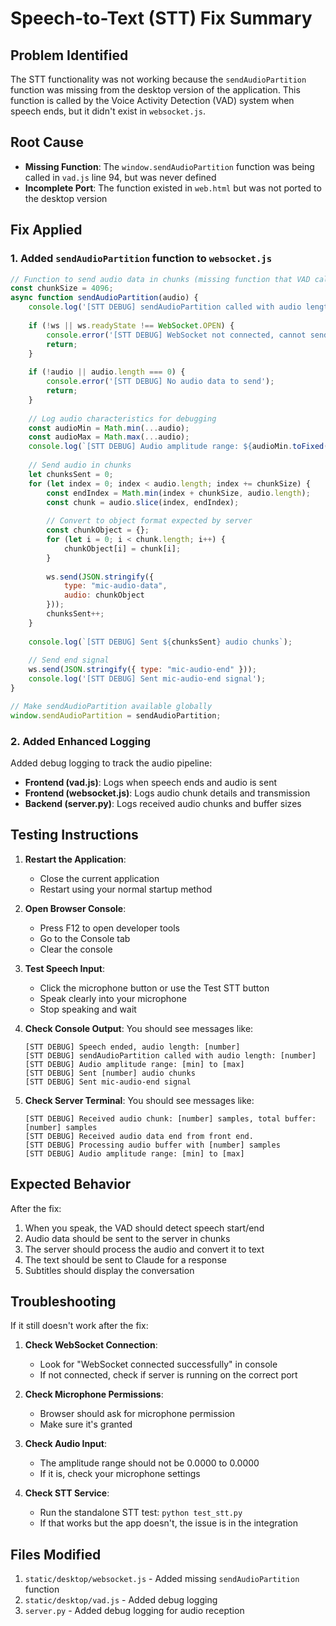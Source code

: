 # Speech-to-Text (STT) Fix Summary

## Problem Identified
The STT functionality was not working because the `sendAudioPartition` function was missing from the desktop version of the application. This function is called by the Voice Activity Detection (VAD) system when speech ends, but it didn't exist in `websocket.js`.

## Root Cause
- **Missing Function**: The `window.sendAudioPartition` function was being called in `vad.js` line 94, but was never defined
- **Incomplete Port**: The function existed in `web.html` but was not ported to the desktop version

## Fix Applied

### 1. Added `sendAudioPartition` function to `websocket.js`
```javascript
// Function to send audio data in chunks (missing function that VAD calls)
const chunkSize = 4096;
async function sendAudioPartition(audio) {
    console.log('[STT DEBUG] sendAudioPartition called with audio length:', audio ? audio.length : 0);
    
    if (!ws || ws.readyState !== WebSocket.OPEN) {
        console.error('[STT DEBUG] WebSocket not connected, cannot send audio');
        return;
    }
    
    if (!audio || audio.length === 0) {
        console.error('[STT DEBUG] No audio data to send');
        return;
    }
    
    // Log audio characteristics for debugging
    const audioMin = Math.min(...audio);
    const audioMax = Math.max(...audio);
    console.log(`[STT DEBUG] Audio amplitude range: ${audioMin.toFixed(4)} to ${audioMax.toFixed(4)}`);
    
    // Send audio in chunks
    let chunksSent = 0;
    for (let index = 0; index < audio.length; index += chunkSize) {
        const endIndex = Math.min(index + chunkSize, audio.length);
        const chunk = audio.slice(index, endIndex);
        
        // Convert to object format expected by server
        const chunkObject = {};
        for (let i = 0; i < chunk.length; i++) {
            chunkObject[i] = chunk[i];
        }
        
        ws.send(JSON.stringify({ 
            type: "mic-audio-data", 
            audio: chunkObject 
        }));
        chunksSent++;
    }
    
    console.log(`[STT DEBUG] Sent ${chunksSent} audio chunks`);
    
    // Send end signal
    ws.send(JSON.stringify({ type: "mic-audio-end" }));
    console.log('[STT DEBUG] Sent mic-audio-end signal');
}

// Make sendAudioPartition available globally
window.sendAudioPartition = sendAudioPartition;
```

### 2. Added Enhanced Logging
Added debug logging to track the audio pipeline:
- **Frontend (vad.js)**: Logs when speech ends and audio is sent
- **Frontend (websocket.js)**: Logs audio chunk details and transmission
- **Backend (server.py)**: Logs received audio chunks and buffer sizes

## Testing Instructions

1. **Restart the Application**:
   - Close the current application
   - Restart using your normal startup method

2. **Open Browser Console**:
   - Press F12 to open developer tools
   - Go to the Console tab
   - Clear the console

3. **Test Speech Input**:
   - Click the microphone button or use the Test STT button
   - Speak clearly into your microphone
   - Stop speaking and wait

4. **Check Console Output**:
   You should see messages like:
   ```
   [STT DEBUG] Speech ended, audio length: [number]
   [STT DEBUG] sendAudioPartition called with audio length: [number]
   [STT DEBUG] Audio amplitude range: [min] to [max]
   [STT DEBUG] Sent [number] audio chunks
   [STT DEBUG] Sent mic-audio-end signal
   ```

5. **Check Server Terminal**:
   You should see messages like:
   ```
   [STT DEBUG] Received audio chunk: [number] samples, total buffer: [number] samples
   [STT DEBUG] Received audio data end from front end.
   [STT DEBUG] Processing audio buffer with [number] samples
   [STT DEBUG] Audio amplitude range: [min] to [max]
   ```

## Expected Behavior
After the fix:
1. When you speak, the VAD should detect speech start/end
2. Audio data should be sent to the server in chunks
3. The server should process the audio and convert it to text
4. The text should be sent to Claude for a response
5. Subtitles should display the conversation

## Troubleshooting
If it still doesn't work after the fix:

1. **Check WebSocket Connection**:
   - Look for "WebSocket connected successfully" in console
   - If not connected, check if server is running on the correct port

2. **Check Microphone Permissions**:
   - Browser should ask for microphone permission
   - Make sure it's granted

3. **Check Audio Input**:
   - The amplitude range should not be 0.0000 to 0.0000
   - If it is, check your microphone settings

4. **Check STT Service**:
   - Run the standalone STT test: `python test_stt.py`
   - If that works but the app doesn't, the issue is in the integration

## Files Modified
1. `static/desktop/websocket.js` - Added missing `sendAudioPartition` function
2. `static/desktop/vad.js` - Added debug logging
3. `server.py` - Added debug logging for audio reception